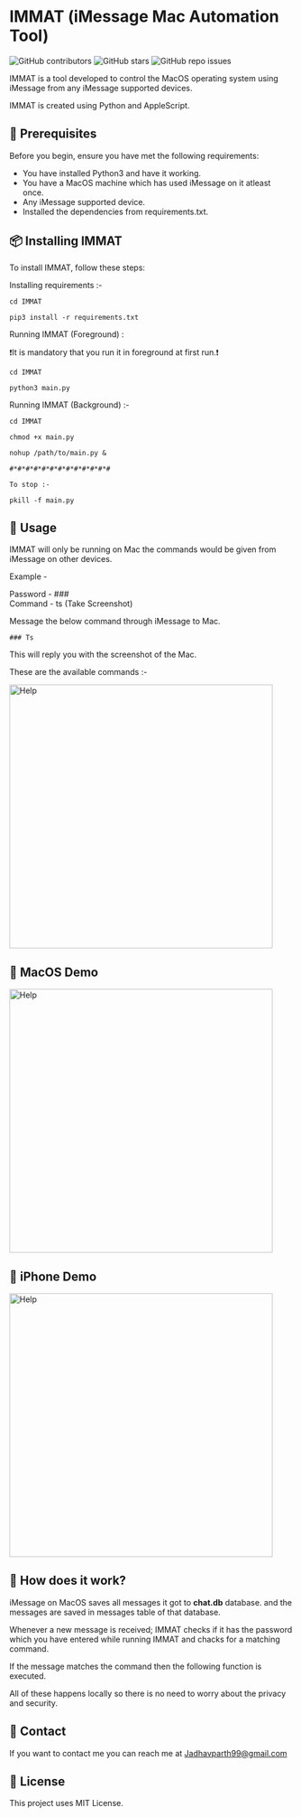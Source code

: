# IMMAT (iMessage Mac Automation Tool)

<!--- These are examples. See https://shields.io for others or to customize this set of shields. You might want to include dependencies, project status and licence info here --->
![GitHub contributors](https://img.shields.io/github/contributors/ParthJadhav/IMMAT)
![GitHub stars](https://img.shields.io/github/stars/ParthJadhav/IMMAT)
![GitHub repo issues](https://img.shields.io/github/issues/ParthJadhav/IMMAT?label=issues)

IMMAT is a tool developed to control the MacOS operating system using iMessage from any iMessage supported devices.

IMMAT is created using Python and AppleScript.

## 🔖 Prerequisites

Before you begin, ensure you have met the following requirements:
<!--- These are just example requirements. Add, duplicate or remove as required --->
* You have installed Python3 and have it working.
* You have a MacOS machine which has used iMessage on it atleast once.
* Any iMessage supported device.
* Installed the dependencies from requirements.txt.

## 📦 Installing IMMAT

To install IMMAT, follow these steps:

Installing requirements :-
```
cd IMMAT

pip3 install -r requirements.txt
```

Running IMMAT (Foreground) :

❗️It is mandatory that you run it in foreground at first run.❗
```
cd IMMAT

python3 main.py
```

Running IMMAT (Background) :-
```
cd IMMAT

chmod +x main.py

nohup /path/to/main.py &

#*#*#*#*#*#*#*#*#*#*#*#*#

To stop :-

pkill -f main.py
```

## 🦋 Usage

IMMAT will only be running on Mac the commands would be given from iMessage on other devices.

Example - 

Password - ###\
Command - ts (Take Screenshot)

Message the below command through iMessage to Mac.
```
### Ts
```

This will reply you with the screenshot of the Mac.

These are the available commands :-

<img width="467" alt="Help" src="https://user-images.githubusercontent.com/42001064/117529945-33c17a00-aff8-11eb-8530-57f49f346265.png">

## 💠 MacOS Demo

<img width="467" alt="Help" src="https://user-images.githubusercontent.com/42001064/117545382-30071500-b043-11eb-8586-35e49c7a7489.GIF">

## 💠 iPhone Demo
<img width="467" alt="Help" src="https://user-images.githubusercontent.com/42001064/117545641-4366b000-b044-11eb-9227-0ece0ee45303.gif">

## 💠 How does it work?

iMessage on MacOS saves all messages it got to **chat.db** database. and the messages are saved in messages table of that database.

Whenever a new message is received; IMMAT checks if it has the password which you have entered while running IMMAT and chacks for a matching command.

If the message matches the command then the following function is executed. 

All of these happens locally so there is no need to worry about the privacy and security.

## 📱 Contact

If you want to contact me you can reach me at Jadhavparth99@gmail.com

## 📄 License
<!--- If you're not sure which open license to use see https://choosealicense.com/--->

This project uses MIT License.
